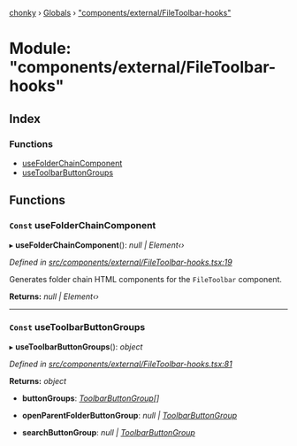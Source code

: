 [chonky](../README.md) › [Globals](../globals.md) › ["components/external/FileToolbar-hooks"](_components_external_filetoolbar_hooks_.md)

# Module: "components/external/FileToolbar-hooks"

## Index

### Functions

* [useFolderChainComponent](_components_external_filetoolbar_hooks_.md#const-usefolderchaincomponent)
* [useToolbarButtonGroups](_components_external_filetoolbar_hooks_.md#const-usetoolbarbuttongroups)

## Functions

### `Const` useFolderChainComponent

▸ **useFolderChainComponent**(): *null | Element‹›*

*Defined in [src/components/external/FileToolbar-hooks.tsx:19](https://github.com/TimboKZ/Chonky/blob/eb6f214/src/components/external/FileToolbar-hooks.tsx#L19)*

Generates folder chain HTML components for the `FileToolbar` component.

**Returns:** *null | Element‹›*

___

### `Const` useToolbarButtonGroups

▸ **useToolbarButtonGroups**(): *object*

*Defined in [src/components/external/FileToolbar-hooks.tsx:81](https://github.com/TimboKZ/Chonky/blob/eb6f214/src/components/external/FileToolbar-hooks.tsx#L81)*

**Returns:** *object*

* **buttonGroups**: *[ToolbarButtonGroup](../interfaces/_components_external_toolbarbuttongroup_.toolbarbuttongroup.md)[]*

* **openParentFolderButtonGroup**: *null | [ToolbarButtonGroup](../interfaces/_components_external_toolbarbuttongroup_.toolbarbuttongroup.md)*

* **searchButtonGroup**: *null | [ToolbarButtonGroup](../interfaces/_components_external_toolbarbuttongroup_.toolbarbuttongroup.md)*
